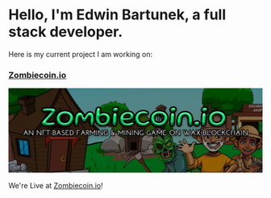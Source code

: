 # Hello, I'm Edwin Bartunek, a full stack developer.
Here is my current project I am working on:

### [Zombiecoin.io](https://www.zombiecoin.io)
<img src="https://github.com/etuned/etuned/raw/main/images/zombiecoin.jpeg" alt="Zombiecoin Banner"/>

 We're Live at [Zombiecoin.io](https://www.zombiecoin.io)!

